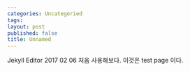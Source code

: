 ```yaml
---
categories: Uncategoried
tags: 
layout: post
published: false
title: Unnamed
---
```

Jekyll Editor
2017 02 06 처음 사용해보다.
이것은 test page 이다.
